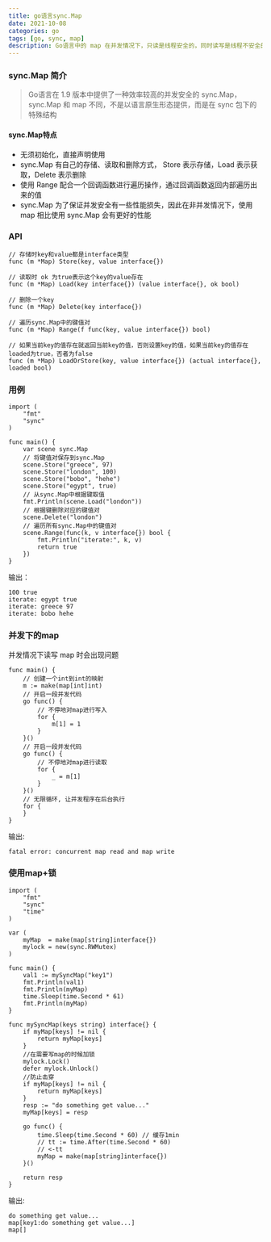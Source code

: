 ```yaml
---
title: go语言sync.Map
date: 2021-10-08
categories: go
tags: [go, sync, map]
description: Go语言中的 map 在并发情况下，只读是线程安全的，同时读写是线程不安全的,
---
```


### sync.Map 简介
> Go语言在 1.9 版本中提供了一种效率较高的并发安全的 sync.Map，sync.Map 和 map 不同，不是以语言原生形态提供，而是在 sync 包下的特殊结构
#### sync.Map特点
- 无须初始化，直接声明使用
- sync.Map 有自己的存储、读取和删除方式， Store 表示存储，Load 表示获取，Delete 表示删除
- 使用 Range 配合一个回调函数进行遍历操作，通过回调函数返回内部遍历出来的值
- sync.Map 为了保证并发安全有一些性能损失，因此在非并发情况下，使用 map 相比使用 sync.Map 会有更好的性能

### API
```golang
// 存储时key和value都是interface类型
func (m *Map) Store(key, value interface{})

// 读取时 ok 为true表示这个key的value存在
func (m *Map) Load(key interface{}) (value interface{}, ok bool)

// 删除一个key
func (m *Map) Delete(key interface{})

// 遍历sync.Map中的键值对
func (m *Map) Range(f func(key, value interface{}) bool)

// 如果当前key的值存在就返回当前key的值，否则设置key的值，如果当前key的值存在loaded为true，否者为false 
func (m *Map) LoadOrStore(key, value interface{}) (actual interface{}, loaded bool)
```

### 用例
```golang
import (
	"fmt"
	"sync"
)

func main() {
	var scene sync.Map
	// 将键值对保存到sync.Map
	scene.Store("greece", 97)
	scene.Store("london", 100)
	scene.Store("bobo", "hehe")
	scene.Store("egypt", true)
	// 从sync.Map中根据键取值
	fmt.Println(scene.Load("london"))
	// 根据键删除对应的键值对
	scene.Delete("london")
	// 遍历所有sync.Map中的键值对
	scene.Range(func(k, v interface{}) bool {
		fmt.Println("iterate:", k, v)
		return true
	})
}
```
输出：
```
100 true
iterate: egypt true
iterate: greece 97
iterate: bobo hehe
```

### 并发下的map
并发情况下读写 map 时会出现问题
```golang
func main() {
    // 创建一个int到int的映射
    m := make(map[int]int)
    // 开启一段并发代码
    go func() {
        // 不停地对map进行写入
        for {
            m[1] = 1
        }
    }()
    // 开启一段并发代码
    go func() {
        // 不停地对map进行读取
        for {
            _ = m[1]
        }
    }()
    // 无限循环, 让并发程序在后台执行
    for {
    }
}
```
输出:
```
fatal error: concurrent map read and map write
```

### 使用map+锁 

```golang
import (
	"fmt"
	"sync"
	"time"
)

var (
	myMap  = make(map[string]interface{})
	mylock = new(sync.RWMutex)
)

func main() {
	val1 := mySyncMap("key1")
	fmt.Println(val1)
	fmt.Println(myMap)
	time.Sleep(time.Second * 61)
	fmt.Println(myMap)
}

func mySyncMap(keys string) interface{} {
	if myMap[keys] != nil {
		return myMap[keys]
	}
	//在需要写map的时候加锁
	mylock.Lock()
	defer mylock.Unlock()
	//防止击穿
	if myMap[keys] != nil {
		return myMap[keys]
	}
	resp := "do something get value..."
	myMap[keys] = resp

	go func() {
		time.Sleep(time.Second * 60) // 缓存1min
		// tt := time.After(time.Second * 60) 
		// <-tt
		myMap = make(map[string]interface{})
	}()

	return resp
}
```
输出:
```
do something get value...
map[key1:do something get value...]
map[]
```